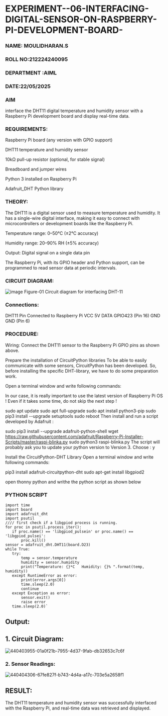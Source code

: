  # EXPERIMENT--06-INTERFACING-DIGITAL-SENSOR-ON-RASPBERRY-PI-DEVELOPMENT-BOARD-
### NAME: MOULIDHARAN.S
### ROLL NO:212224240095
### DEPARTMENT :AIML
### DATE:22/05/2025

### AIM
interface the DHT11 digital temperature and humidity sensor with a Raspberry Pi development board and display real-time data.

### REQUIREMENTS:
Raspberry Pi board (any version with GPIO support)

DHT11 temperature and humidity sensor

10kΩ pull-up resistor (optional, for stable signal)

Breadboard and jumper wires

Python 3 installed on Raspberry Pi

Adafruit_DHT Python library

### THEORY:
The DHT11 is a digital sensor used to measure temperature and humidity. It has a single-wire digital interface, making it easy to connect with microcontrollers or development boards like the Raspberry Pi.

Temperature range: 0–50°C (±2°C accuracy)

Humidity range: 20–90% RH (±5% accuracy)

Output: Digital signal on a single data pin

The Raspberry Pi, with its GPIO header and Python support, can be programmed to read sensor data at periodic intervals.

### CIRCUIT DIAGRAM:
 ![image](https://github.com/user-attachments/assets/4da8be8e-498d-47cc-8d36-edeb1bc9a299)
 Figure-01 Circuit diagram for interfacing DHT-11

### Connections:

DHT11 Pin	Connected to Raspberry Pi
VCC	5V
DATA	GPIO423  (Pin 16)
GND	GND (Pin 6)

 
### PROCEDURE:
Wiring:
Connect the DHT11 sensor to the Raspberry Pi GPIO pins as shown above.

 Prepare the installation of CircuitPython libraries
To be able to easily communicate with some sensors, CircuitPython has been developed. So, before installing the specific DHT-library, we have to do some preparation work.

Open a terminal window and write following commands:

In our case, it is really important to use the latest version of Raspberry Pi OS ! Even if it takes some time, do not skip the next step !

sudo apt update
sudo apt full-upgrade
sudo apt install python3-pip
sudo pip3 install --upgrade setuptools
sudo reboot
Then install and run a script developed by Adafruit :

sudo pip3 install --upgrade adafruit-python-shell
wget https://raw.githubusercontent.com/adafruit/Raspberry-Pi-Installer-Scripts/master/raspi-blinka.py
sudo python3 raspi-blinka.py
The script will probably ask you to update your python version to Version 3. Choose : y
 
 
 Install the CircuitPython-DHT Library
Open a terminal window and write following commands:

pip3 install adafruit-circuitpython-dht
sudo apt-get install libgpiod2


open thonny python and writhe the python script as shown below 


### PYTHON SCRIPT 
 ~~~
import time
import board
import adafruit_dht
import psutil
//// first check if a libgpiod process is running. 
for proc in psutil.process_iter():
    if proc.name() == 'libgpiod_pulsein' or proc.name() == 'libgpiod_pulsei':
        proc.kill()
sensor = adafruit_dht.DHT11(board.D23)
while True:
    try:
        temp = sensor.temperature
        humidity = sensor.humidity
        print("Temperature: {}*C   Humidity: {}% ".format(temp, humidity))
    except RuntimeError as error:
        print(error.args[0])
        time.sleep(2.0)
        continue
    except Exception as error:
        sensor.exit()
        raise error
    time.sleep(2.0)`
~~~
## Output:
## 1. Circuit Diagram:

![440403955-01a0f21b-7955-4d37-9fab-db32653c7c6f](https://github.com/user-attachments/assets/360a88a0-f2aa-45ea-8d3c-7b378ea604a8)

### 2. Sensor Readings:

![440404306-67fe827f-b743-4d4a-a17c-703e5a2658f1](https://github.com/user-attachments/assets/1bdcc7ef-5242-4a4c-9ff7-ab7d0ead4733)    
## RESULT:
The DHT11 temperature and humidity sensor was successfully interfaced with the Raspberry Pi, and real-time data was retrieved and displayed.
